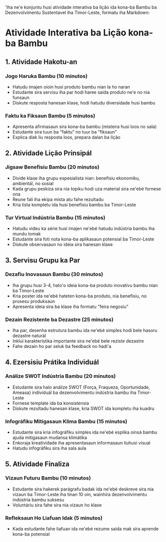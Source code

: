 'Iha ne'e konjuntu husi atividade interativa ba lição ida kona-ba Bambu ba Dezenvolvimentu Sustentavel iha Timor-Leste, formatu iha Markdown:

# Atividade Interativa ba Lição kona-ba Bambu

## 1. Atividade Hakotu-an

### Jogo Haruka Bambu (10 minutos)
- Hatudu imajen oioin husi produto bambu nian la ho naran
- Estudante sira servisu iha par hodi haree saida produto ne'e no nia funsaun
- Diskute resposta hanesan klase, hodi hatudu diversidade husi bambu

### Faktu ka Fiksaun Bambu (5 minutos)
- Apresenta afirmasaun sira kona-ba bambu (misteira husi loos no sala)
- Estudante sira tuun ba "faktu" no tuur ba "fiksaun"
- Explica diak liu resposta loos, prepara dalan ba lição

## 2. Atividade Lição Prinsipál

### Jigsaw Benefisiu Bambu (20 minutos)
- Divide klase iha grupu espesialista nian: benefisiu ekonomiku, ambientál, no sosial
- Kada grupu peskiza sira nia topiku hodi uza material sira ne'ebé fornese ona 
- Reune fali iha ekipa mista atu fahe rezultadu 
- Kria lista kompletu ida husi benefisiu bambu ba Timor-Leste

### Tur Virtual Indústria Bambu (15 minutos)
- Hatudu vídeu ka série husi imajen ne'ebé hatudu indústria bambu iha mundu tomak
- Estudante sira foti nota kona-ba aplikasaun potensial ba Timor-Leste
- Diskute observasaun no ideia sira hanesan klase

## 3. Servisu Grupu ka Par

### Dezafiu Inovasaun Bambu (30 minutos)
- Iha grupu husi 3-4, hato'o ideia kona-ba produto inovativu bambu nian ba Timor-Leste
- Kria poster ida ne'ebé hateten kona-ba produto, nia benefisiu, no prosesu produksaun
- Apresenta ideia sira ba klase iha formatu "feira negosiu" 

### Dezain Rezistente ba Dezastre (25 minutos)
- Iha par, desenha estrutura bambu ida ne'ebé simples hodi bele hasoru dezastre naturál
- Inklui karakterístika importante sira ne'ebé bele reziste dezastre
- Fahe dezain ho par seluk ba feedback no hadi'a

## 4. Ezersisiu Prátika Individuál

### Análize SWOT Indústria Bambu (20 minutos)
- Estudante sira halo análize SWOT (Força, Fraqueza, Oportunidade, Ameasa) individuál ba dezenvolvimentu indústria bambu iha Timor-Leste
- Fornese template ida ba konsistensia
- Diskute rezultadu hanesan klase, kria SWOT ida kompletu iha kuadru

### Infográfiku Mitigasaun Klima Bambu (15 minutos)
- Estudante sira kria infográfiku simples ida ne'ebé esplika oinsá bambu ajuda mitigasaun mudansa klimátika
- Enkoraja kreatividade iha apresentasaun informasaun liuhusi visual
- Hatudu infográfiku sira iha sala aula

## 5. Atividade Finaliza

### Vizaun Futuru Bambu (10 minutos)
- Estudante sira hakerek parágrafu badak ida ne'ebé deskreve sira nia vizaun ba Timor-Leste iha tinan 10 oin, wainhira dezenvolvimentu indústria bambu suksesu
- Voluntáriu sira fahe sira nia vizaun ho klase

### Refleksaun Ho Liafuan Idak (5 minutos)
- Kada estudante fahe liafuan ida ne'ebé rezume saida mak sira aprende kona-ba potensial